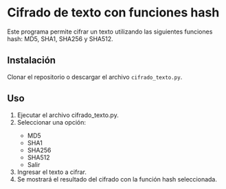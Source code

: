 # Cifrado de texto con funciones hash
Este programa permite cifrar un texto utilizando las siguientes funciones hash: MD5, SHA1, SHA256 y SHA512.


## Instalación
Clonar el repositorio o descargar el archivo `cifrado_texto.py`.

## Uso
<ol >
    <li>Ejecutar el archivo cifrado_texto.py.</li>
    <li>Seleccionar una opción:</li>
    <ul>
        <li>MD5</li>
        <li>SHA1</li>
        <li>SHA256</li>
        <li>SHA512</li>
        <li>Salir</li>
    </ul>
    <li>Ingresar el texto a cifrar.</li>
    <li>Se mostrará el resultado del cifrado con la función hash seleccionada.</li>
</ol>